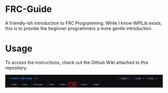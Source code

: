 # FRC-Guide

A friendly-ish introduction to FRC Programming. While I know WPILib exists, this is to provide the beginner programmers a more gentle introduction.

# Usage

To access the instructions, check out the Github Wiki attached to this repository:

![Wiki Location](./images/whereWiki.png)